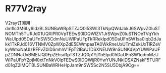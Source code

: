 # R77V2ray
V2ray订阅用
dm1lc3M6Ly9ldzBLSUNBaWRpSTZJQ0l5SWl3TkNpQWdJbkJ6SWpvZ0luSTNOMTh5TURJd01UQXlPR0VpTEEwS0lDQWlZV1JrSWpvZ0luSTNOeTVqYkhWaUlpd05DaUFnSW5CdmNuUWlPaUFpTkRReklpd05DaUFnSW1sa0lqb2dJakk1TkRJd016VTNMV0ZpWXpZdE5EWmpaaTA0WkRneUxUTmlZekUxTlRZeVkyWmxNaUlzRFFvZ0lDSmhhV1FpT2lBaU1DSXNEUW9nSUNKdVpYUWlPaUFpZDNNaUxBMEtJQ0FpZEhsd1pTSTZJQ0p1YjI1bElpd05DaUFnSW1odmMzUWlPaUFpY2pjM0xtTnNkV0lpTEEwS0lDQWljR0YwYUNJNklDSXZNakF5TURFd01qZ2lMQTBLSUNBaWRHeHpJam9nSW5Sc2N5SU5DbjA9Cg==
